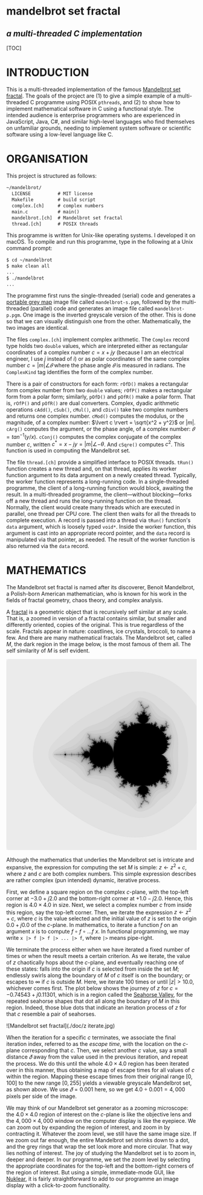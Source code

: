 # mandelbrot set fractal

## *a multi-threaded C implementation*

[TOC]

# INTRODUCTION

This is a multi-threaded implementation of the famous [Mandelbrot set fractal](https://en.wikipedia.org/wiki/Mandelbrot_set). The goals of the project are (1) to give a simple example of a multi-threaded C programme using POSIX `pthreads`, and (2) to show how to implement mathematical software in C using a functional style. The intended audience is enterprise programmers who are experienced in JavaScript, Java, C#, and similar high-level languages who find themselves on unfamiliar grounds, needing to implement system software or scientific software using a low-level language like C.

# ORGANISATION

This project is structured as follows:

```shell
~/mandelbrot/
  LICENSE          # MIT license
  Makefile         # build script
  complex.[ch]     # complex numbers
  main.c           # main()
  mandelbrot.[ch]  # Mandelbrot set fractal
  thread.[ch]      # POSIX threads
```

This programme is written for Unix-like operating systems. I developed it on macOS. To compile and run this programme, type in the following at a Unix command prompt:

```shell
$ cd ~/mandelbrot
$ make clean all
...
$ ./mandelbrot
...
```

The programme first runs the single-threaded (serial) code and generates a [portable grey map](https://en.wikipedia.org/wiki/Netpbm) image file called `mandelbrot-s.pgm`, followed by the multi-threaded (parallel) code and generates an image file called `mandelbrot-p.pgm`. One image is the inverted greyscale version of the other. This is done so that we can visually distinguish one from the other. Mathematically, the two images are identical.

The files `complex.[ch]` implement complex arithmetic. The `Complex` record type holds two `double` values, which are interpreted either as rectangular coordinates of a complex number $c = x + jy$ (because I am an electrical engineer, I use $j$ instead of $i$) or as polar coordinates of the same complex number $c = \lvert m \rvert \angle{𝜃}$ where the phase angle $𝜃$ is measured in radians. The `ComplexKind` tag identifies the form of the complex number.

There is a pair of constructors for each form: `rOfD()` makes a rectangular form complex number from two `double` values; `rOfP()` makes a rectangular form from a polar form; similarly, `pOfD()` and `pOfR()` make a polar form. That is, `rOfP()` and `pOfR()` are dual converters. Complex, dyadic arithmetic operations `cAdd()`, `cSub()`, `cMul()`, and `cDiv()` take two complex numbers and returns one complex number. `cMod()` computes the modulus, or the magnitude, of a complex number: $\lvert c \rvert = \sqrt{x^2 + y^2}$ or $\lvert m \rvert$. `cArg()` computes the argument, or the phase angle, of a complex number: $𝜃 = tan^{-1}(y / x)$. `cConj()` computes the complex conjugate of the complex number $c$, written $c^* = x - jy = \lvert m \rvert \angle{-\theta}$. And `cSqre()` computes $c^2$. This function is used in computing the Mandelbrot set.

The file `thread.[ch]` provide a simplified interface to POSIX threads. `tRun()` function creates a new thread and, on that thread, applies its worker function argument to its data argument on a newly created thread. Typically, the worker function represents a long-running code. In a single-threaded programme, the client of a long-running function would block, awaiting the result. In a multi-threaded programme, the client—without blocking—forks off a new thread and runs the long-running function on the thread. Normally, the client would create many threads which are executed in parallel, one thread per CPU core. The client then waits for all the threads to complete execution. A record is passed into a thread via `tRun()` function's `data` argument, which is loosely typed `void*`. Inside the worker function, this argument is cast into an appropriate record pointer, and the `data` record is manipulated via that pointer, as needed. The result of the worker function is also returned via the `data` record.

# MATHEMATICS

The Mandelbrot set fractal is named after its discoverer, Benoit Mandelbrot, a Polish-born American mathematician, who is known for his work in the fields of fractal geometry, chaos theory, and complex analysis.

A [fractal](https://en.wikipedia.org/wiki/Fractal) is a geometric object that is recursively self similar at any scale. That is, a zoomed in version of a fractal contains similar, but smaller and differently oriented, copies of the original. This is true regardless of the scale. Fractals appear in nature: coastlines, ice crystals, broccoli, to name a few. And there are many mathematical fractals. The Mandelbrot set, called $M$, the dark region in the image below, is the most famous of them all. The self similarity of $M$ is self evident.

![Mandelbrot set fractal](./doc/mandelbrot.jpg)

Although the mathematics that underlies the Mandelbrot set is intricate and expansive, the expression for computing the set $M$ is simple: $z \leftarrow z^2 + c$, where $z$ and $c$ are both complex numbers. This simple expression describes are rather complex (pun intended) dynamic, iterative process.

First, we define a square region on the complex $c$-plane, with the top-left corner at $-3.0 + j2.0$ and the bottom-right corner at $+1.0 - j2.0$. Hence, this region is $4.0 \times 4.0$ in size. Next, we select a complex number $c$ from inside this region, say the top-left corner. Then, we iterate the expression $z \leftarrow z^2 + c$, where $c$ is the value selected and the initial value of $z$ is set to the origin $0.0 + j0.0$ of the $c$-plane. In mathematics, to iterate a function $f$ on an argument $x$ is to compute $f \circ f \circ ... f\ x$. In functional programming, we may write `x |> f |> f |> ... |> f`, where `|>` means pipe-right.

We terminate the process either when we have iterated a fixed number of times or when the result meets a certain criterion. As we iterate, the value of $z$ chaotically hops about the $c$-plane, and eventually reaching one of these states: falls into the origin if $c$ is selected from inside the set $M$; endlessly swirls along the boundary of $M$ of $c$ itself is on the boundary; or escapes to $∞$ if $c$ is outside $M$. Here, we iterate $100$ times or until $\lvert z \rvert > 10.0$, whichever comes first. The plot below shows the journey of $z$ for $c = -0.74543 + j0.11301$, which is in a region called the [Seahorse Valley](https://upload.wikimedia.org/wikipedia/commons/5/5b/Mandel_zoom_03_seehorse.jpg), for the repeated seahorse shapes that dot all along the boundary of $M$ in this region. Indeed, those blue dots that indicate an iteration process of $z$ for that $c$ resemble a pair of seahorses.

![Mandelbrot set fractal](./doc/z iterate.jpg)

When the iteration for a specific $c$ terminates, we associate the final iteration index, referred to as the *escape time*, with the location on the $c$-plane corresponding that $c$. Then, we select another $c$ value, say a small distance $𝛿$ away from the value used in the previous iteration, and repeat the process. We do this until the whole $4.0 \times 4.0$ region has been iterated over in this manner, thus obtaining a map of escape times for all values of $c$ within the region. Mapping these escape times from their original range $[0, 100]$ to the new range $[0, 255]$ yields a viewable greyscale Mandelbrot set, as shown above. We use $𝛿 = 0.001$ here, so we get $4.0\ ÷\ 0.001 = 4,000$ pixels per side of the image.

We may think of our Mandelbrot set generator as a zooming microscope: the $4.0 \times 4.0$ region of interest on the $c$-plane is like the objective lens and the $4,000 \times 4,000$ window on the computer display is like the eyepiece. We can zoom out by expanding the region of interest, and zoom in by contracting it. Whatever the zoom level, we still have the same image size. If we zoom out far enough, the entire Mandelbrot set shrinks down to a dot, and the grey rings that wrap the set look more and more circular. That way lies nothing of interest. The joy of studying the Mandelbrot set is to zoom in, deeper and deeper. In our programme, we set the zoom level by selecting the appropriate coordinates for the top-left and the bottom-right corners of the region of interest. But using a simple, immediate-mode GUI, like [Nuklear](https://github.com/Immediate-Mode-UI/Nuklear), it is fairly straightforward to add to our programme an image display with a click-to-zoom functionality.
